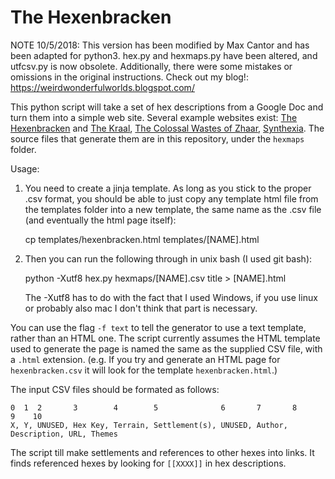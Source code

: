 The Hexenbracken
============

NOTE 10/5/2018:
This version has been modified by Max Cantor and has been adapted for python3.
hex.py and hexmaps.py have been altered, and utfcsv.py is now obsolete. 
Additionally, there were some mistakes or omissions in the original instructions.
Check out my blog!: https://weirdwonderfulworlds.blogspot.com/

This python script will take a set of hex descriptions from a Google Doc and
turn them into a simple web site. Several example websites exist: [The
Hexenbracken][1] and [The Kraal][2], [The Colossal Wastes of Zhaar][3],
[Synthexia][4]. The source files that generate them are in this repository,
under the `hexmaps` folder.

Usage:
1. You need to create a jinja template. As long as you stick to the proper .csv
   format, you should be able to just copy any template html file from the templates
   folder into a new template, the same name as the .csv file (and eventually the
   html page itself):
   
   cp templates/hexenbracken.html templates/[NAME].html

2. Then you can run the following through in unix bash (I used git bash):

   python -Xutf8 hex.py hexmaps/[NAME].csv title > [NAME].html
   
   The -Xutf8 has to do with the fact that I used Windows, if you use linux or 
   probably also mac I don't think that part is necessary. 

You can use the flag `-f text` to tell the generator to use a text template,
rather than an HTML one. The script currently assumes the HTML template used to
generate the page is named the same as the supplied CSV file, with a `.html`
extension. (e.g. If you try and generate an HTML page for `hexenbracken.csv` it
will look for the template `hexenbracken.html`.)

The input CSV files should be formated as follows:

    0  1  2       3        4        5              6       7       8            9    10
    X, Y, UNUSED, Hex Key, Terrain, Settlement(s), UNUSED, Author, Description, URL, Themes

The script till make settlements and references to other hexes into links. It 
finds referenced hexes by looking for `[[XXXX]]` in hex descriptions.


[1]: http://save.vs.totalpartykill.ca/grab-bag/hexenbracken/
[2]: http://save.vs.totalpartykill.ca/grab-bag/kraal/
[3]: /grab-bag/wastes/
[4]: /grab-bag/synthexia
